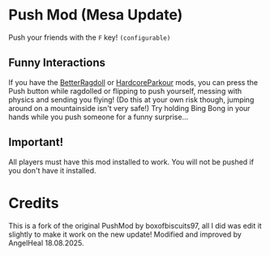 # Push Mod (Mesa Update)

Push your friends with the `F` key! `(configurable)`

## Funny Interactions
If you have the [BetterRagdoll](https://thunderstore.io/c/peak/p/Luluberlu/BetterRagdoll/) or [HardcoreParkour](https://thunderstore.io/c/peak/p/chrispavs/HardcoreParkour/) mods, you can press the Push button while ragdolled or flipping to push yourself, messing with physics and sending you flying! (Do this at your own risk though, jumping around on a mountainside isn't very safe!)
Try holding Bing Bong in your hands while you push someone for a funny surprise...

## Important!
All players must have this mod installed to work. You will not be pushed if you don't have it installed.

# Credits
This is a fork of the original PushMod by boxofbiscuits97, all I did was edit it slightly to make it work on the new update!
Modified and improved by AngelHeal 18.08.2025.